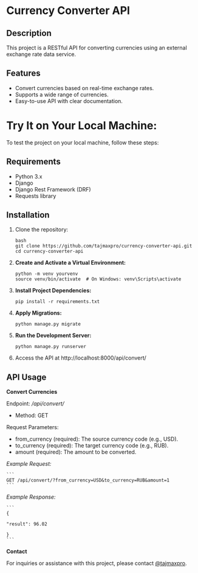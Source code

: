 # Currency Converter API

## Description
This project is a RESTful API for converting currencies using an external exchange rate data service.

## Features
- Convert currencies based on real-time exchange rates.
- Supports a wide range of currencies.
- Easy-to-use API with clear documentation.

# Try It on Your Local Machine:

To test the project on your local machine, follow these steps:

## Requirements
- Python 3.x
- Django
- Django Rest Framework (DRF)
- Requests library

## Installation

1. Clone the repository:

    ```
   bash
   git clone https://github.com/tajmaxpro/currency-converter-api.git
   cd currency-converter-api
    ```   

2. **Create and Activate a Virtual Environment:**

    ```
    python -m venv yourvenv
    source venv/bin/activate  # On Windows: venv\Scripts\activate
    ```

3. **Install Project Dependencies:**

    ```
    pip install -r requirements.txt
    ```

6. **Apply Migrations:**

    ```
    python manage.py migrate
    ```

7. **Run the Development Server:**

    ```
    python manage.py runserver
    ```

8. Access the API at http://localhost:8000/api/convert/


## API Usage

**Convert Currencies**

Endpoint: */api/convert/*

- Method: GET

Request Parameters:

- from_currency (required): The source currency code (e.g., USD).
- to_currency (required): The target currency code (e.g., RUB).
- amount (required): The amount to be converted.

*Example Request:*

    ```
    GET /api/convert/?from_currency=USD&to_currency=RUB&amount=1
    ```

*Example Response:*

    ```
    {

    "result": 96.02

    }
    ```

**Contact**

For inquiries or assistance with this project, please contact [@tajmaxpro](https://t.me/tajmaxpro).